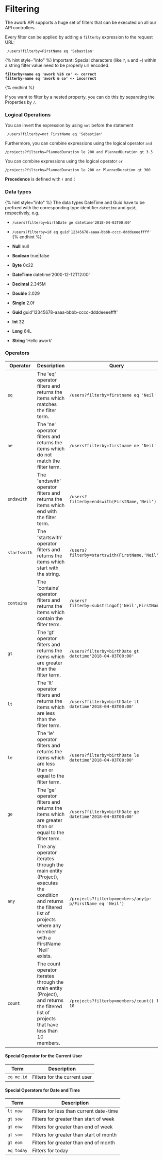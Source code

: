 # Filtering

The awork API supports a huge set of filters that can be executed on all our API controllers.

Every filter can be applied by adding a `filterby` expression to the request URL:

```
 /users?filterby=FirstName eq 'Sebastian'
```

{% hint style="info" %}
Important: Special characters (like `?`, `&` and `=`) within a string filter value need to be properly url encoded.&#x20;

<pre><code><strong>filterby=name eq 'awork %26 co' &#x3C;- correct
</strong><strong>filterby=name eq 'awork &#x26; co' &#x3C;- incorrect
</strong></code></pre>
{% endhint %}

If you want to filter by a nested property, you can do this by separating the Properties by `/`.



### Logical Operations

You can invert the expression by using `not` before the statement

```
 /users?filterby=not FirstName eq 'Sebastian'
```

Furthermore, you can combine expressions using the logical operator `and`

```
/projects?filterby=PlannedDuration le 200 and PlannedDuration gt 3.5 
```

You can combine expressions using the logical operator `or`

```
/projects?filterby=PlannedDuration le 200 or PlannedDuration gt 300 
```

**Precedence** is defined with `(` and `)`



### Data types

{% hint style="info" %}
The data types DateTime and Guid have to be prefixed with the corresponding type identifier `datetime` and `guid`, respectively, e.g.

* `/users?filterby=birthDate ge datetime'2018-04-03T00:00'`
* `/users?filterby=id eq guid'12345678-aaaa-bbbb-cccc-ddddeeeeffff'`&#x20;
{% endhint %}

* **Null** null
* **Boolean** true|false
* **Byte** 0x22
* **DateTime** datetime'2000-12-12T12:00'
* **Decimal** 2.345M
* **Double** 2.029
* **Single** 2.0f
* **Guid** guid'12345678-aaaa-bbbb-cccc-ddddeeeeffff'
* **Int** 32
* **Long** 64L
* **String** 'Hello awork'



### Operators

<table><thead><tr><th width="160.33333333333331">Operator</th><th width="331">Description</th><th>Query</th></tr></thead><tbody><tr><td><code>eq</code></td><td>The 'eq' operator filters and returns the items which matches the filter term.</td><td><code>/users?filterby=firstname eq 'Neil'</code></td></tr><tr><td><code>ne</code></td><td>The 'ne' operator filters and returns the items which do not match the filter term.</td><td><code>/users?filterby=firstname ne 'Neil'</code></td></tr><tr><td><code>endswith</code></td><td>The 'endswith' operator filters and returns the items which end with the filter term.</td><td><code>/users?filterby=endswith(FirstName,'Neil')</code></td></tr><tr><td><code>startswith</code></td><td>The 'startswith' operator filters and returns the items which start with the string.</td><td><code>/users?filterby=startswith(FirstName,'Neil')</code></td></tr><tr><td><code>contains</code></td><td>The 'contains' operator filters and returns the items which contain the filter term.</td><td><code>/users?filterby=substringof('Neil',FirstName)</code></td></tr><tr><td><code>gt</code></td><td>The 'gt' operator filters and returns the items which are greater than the filter term.</td><td><code>/users?filterby=birthDate gt datetime'2018-04-03T00:00'</code></td></tr><tr><td><code>lt</code></td><td>The 'lt' operator filters and returns the items which are less than the filter term.</td><td><code>/users?filterby=birthDate lt datetime'2018-04-03T00:00'</code></td></tr><tr><td><code>le</code></td><td>The 'le' operator filters and returns the items which are less than or equal to the filter term.</td><td><code>/users?filterby=birthDate le datetime'2018-04-03T00:00'</code></td></tr><tr><td><code>ge</code></td><td>The 'ge' operator filters and returns the items which are greater than or equal to the filter term.</td><td><code>/users?filterby=birthDate ge datetime'2018-04-03T00:00'</code></td></tr><tr><td><code>any</code></td><td>The any operator iterates through the main entity (Project), executes the condition and returns the filtered list of projects where any member with a FirstName 'Neil' exists.</td><td><code>/projects?filterby=members/any(p: p/FirstName eq 'Neil')</code></td></tr><tr><td><code>count</code></td><td>The count operator iterates through the main entity (Project), and returns the filtered list of projects that have less than 10 members.</td><td><code>/projects?filterby=members/count() lt 10</code></td></tr></tbody></table>



#### Special Operator for the Current User

| Term       | Description                  |
| ---------- | ---------------------------- |
| `eq me.id` | Filters for the current user |



#### Special Operators for Date and Time&#x20;

| Term       | Description                             |
| ---------- | --------------------------------------- |
| `lt now`   | Filters for less than current date-time |
| `gt sow`   | Filters for greater than start of week  |
| `gt eow`   | Filters for greater than end of week    |
| `gt som`   | Filters for greater than start of month |
| `gt eom`   | Filters for greater than end of month   |
| `eq today` | Filters for today                       |
